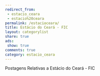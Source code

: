 ```yaml
---
redirect_from:
 - estacio_ceara
 - estacio%20ceara
permalink: /estacioceara/
title: Estácio do Ceará - FIC
layout: categorylist
share: true
ads:
 show: true
comments: true
category: estacio_ceara
---
```


Postagens Relativas a Estácio do Ceará - FIC

<!--more-->
